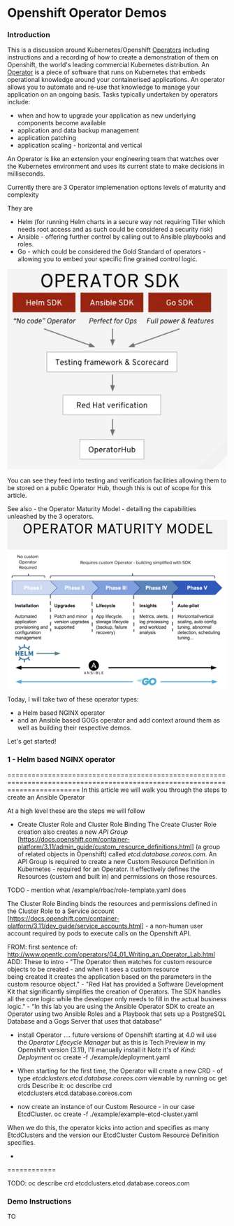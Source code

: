 # Openshift Operator Demos

### Introduction
This is a discussion around Kubernetes/Openshift [Operators](https://coreos.com/blog/introducing-operator-framework) including instructions and a recording of how to create a demonstration of them on Openshift, the world's leading commercial Kubernetes distribution.
An [Operator](https://coreos.com/blog/introducing-operator-framework) is a piece of software that runs on Kubernetes that embeds operational knowledge around your containerised applications. An operator allows you to automate and re-use that knowledge to manage your application on an ongoing basis. Tasks typically undertaken by operators include:
- when and how to upgrade your application as new underlying components become available
- application and data backup management
- application patching 
- application scaling - horizontal and vertical

An Operator is like an extension your engineering team that watches over the Kubernetes environment and uses its current state to make decisions in milliseconds.

Currently there are 3 Operator implemenation options levels of maturity and complexity

They are
- Helm (for running Helm charts in a secure way not requiring Tiller which needs root access and as such could be considered a security risk)
- Ansible - offering further control by calling out to Ansible playbooks and roles.
- Go - which could be considered the Gold Standard of operators - allowing you to embed your specific fine grained control logic.

![1-OperatorSDK.png](https://github.com/tnscorcoran/openshift-operators/blob/master/images/1-OperatorSDK.png)

You can see they feed into testing and verification facilities allowing them to be stored on a public Operator Hub, though this is out of scope for this article.

See also - the Operator Maturity Model - detailing the capabilities unleashed by the 3 operators. 
![2-Operator-Maturity-Model.png](https://github.com/tnscorcoran/openshift-operators/blob/master/images/2-Operator-Maturity-Model.png)



Today, I will take two of these operator types:
- a Helm based NGINX operator 
- and an Ansible based GOGs operator
and add context around them as well as building their respective demos.

Let's get started!

### 1 - Helm based NGINX operator
















==============================================================================================================================
In this article we will walk you through the steps to create an Ansible Operator

At a high level these are the steps we will follow

- Create Cluster Role and Cluster Role Binding
The Create Cluster Role creation also creates a new *API Group* [https://docs.openshift.com/container-platform/3.11/admin_guide/custom_resource_definitions.html] (a group of related objects in Openshift) called *etcd.database.coreos.com*. An API Group is required to create a new Custom Resource Definition in Kubernetes - required for an Operator.
It effectively defines the Resources (custom and built in) and permissions on those resources. 

TODO - mention what /example/rbac/role-template.yaml does

The Cluster Role Binding binds the resources and permissions defined in the Cluster Role to a Service account [https://docs.openshift.com/container-platform/3.11/dev_guide/service_accounts.html] - a non-human user account required by pods to execute calls on the Openshift API.


FROM: first sentence of: http://www.opentlc.com/operators/04_01_Writing_an_Operator_Lab.html
ADD: These to intro
	- "The Operator then watches for custom resource objects to be created - and when it sees a custom resource 	
	being created it creates the application based on the parameters in the custom resource object."
	- "Red Hat has provided a Software Development Kit that significantly simplifies the creation of Operators. 
	The SDK handles all the core logic while the developer only needs to fill in the actual business logic."
	- "In this lab you are using the Ansible Operator SDK to create an Operator using two Ansible Roles and a 
	Playbook that sets up a PostgreSQL Database and a Gogs Server that uses that database"
	
- install Operator .... future versions of Openshift starting at 4.0 wil use the *Operator Lifecycle Manager* but as this is Tech Preview in my Openshift version (3.11), I'll manually install it
Note it's of *Kind: Deployment*
oc create -f ./example/deployment.yaml

- When starting for the first time, the Operator will create a new CRD - of type *etcdclusters.etcd.database.coreos.com* viewable by running
oc get crds
Describe it:
oc describe crd etcdclusters.etcd.database.coreos.com


- now create an instance of our Custom Resource - in our case EtcdCluster.
oc create -f ./example/example-etcd-cluster.yaml

When we do this, the operator kicks into action and specifies as many EtcdClusters and the version our EtcdCluster Custom Resource Definition specifies.

-  






============

TODO: oc describe crd etcdclusters.etcd.database.coreos.com











### Demo Instructions


TO

